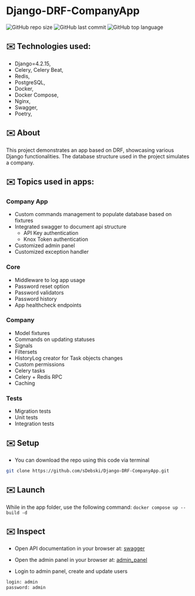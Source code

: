 # Django-DRF-CompanyApp
![GitHub repo size](https://img.shields.io/github/repo-size/sDebski/Django-DRF-CompanyApp)
![GitHub last commit](https://img.shields.io/github/last-commit/sDebski/Django-DRF-CompanyApp?color=yellow)
![GitHub top language](https://img.shields.io/github/languages/top/sDebski/Django-DRF-CompanyApp?color=purple)

## ✉️ Technologies used:

- Django=4.2.15,
- Celery, Celery Beat,
- Redis,
- PostgreSQL,
- Docker,
- Docker Compose,
- Nginx,
- Swagger,
- Poetry,

## ✉️ About

This project demonstrates an app based on DRF, showcasing various Django functionalities.
The database structure used in the project simulates a company.

## ✉️ Topics used in apps:

### Company App
- Custom commands management to populate database based on fixtures
- Integrated swagger to document api structure
  - API Key authentication
  - Knox Token authentication
- Customized admin panel
- Customized exception handler

### Core
- Middleware to log app usage
- Password reset option
- Password validators
- Password history
- App healthcheck endpoints

### Company
- Model fixtures
- Commands on updating statuses
- Signals
- Filtersets
- HistoryLog creator for Task objects changes
- Custom permissions
- Celery tasks
- Celery + Redis RPC
- Caching

### Tests
- Migration tests
- Unit tests
- Integration tests
  

## ✉️ Setup

- You can download the repo using this code via terminal
```bash
git clone https://github.com/sDebski/Django-DRF-CompanyApp.git
```
## ✉️ Launch

While in the app folder, use the following command: `docker compose up --build -d`

## ✉️ Inspect

- Open API documentation in your browser at:
[swagger](http://localhost:8003/swagger/)

- Open the admin panel in your browser at: [admin_panel](http://localhost:8003/admin/)
- Login to admin panel, create and update users
```bash
login: admin
password: admin
```

